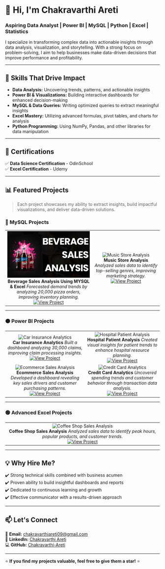 # 👋 Hi, I'm Chakravarthi Areti  
### Aspiring Data Analyst | Power BI | MySQL | Python | Excel | Statistics  

I specialize in transforming complex data into actionable insights through data analysis, visualization, and storytelling. With a strong focus on problem-solving, I aim to help businesses make data-driven decisions that improve performance and profitability.

---

## 🚀 Skills That Drive Impact  
- **Data Analysis:** Uncovering trends, patterns, and actionable insights  
- **Power BI & Visualizations:** Building interactive dashboards for enhanced decision-making  
- **MySQL & Data Queries:** Writing optimized queries to extract meaningful insights  
- **Excel Mastery:** Utilizing advanced formulas, pivot tables, and charts for analysis  
- **Python Programming:** Using NumPy, Pandas, and other libraries for data manipulation  

---

## 🎯 Certifications
✅ **Data Science Certification** - OdinSchool  
✅ **Excel Certification** - Udemy  

---

## 📊 Featured Projects  
> Each project showcases my ability to extract insights, build impactful visualizations, and deliver data-driven solutions.  

### 🔹 **MySQL Projects**
<table>
  <tr>
    <td align="center">
      <img src="https://github.com/Chakravarthi-areti/Chakravarthi-areti/blob/main/Screenshot%202025-03-22%20194136.png?raw=true" alt="Beverage Sales Analysis" width="300">
      <br>
      <b>Beverage Sales Analysis Using MYSQL & Excel</b>  
      <i>Forecasted demand trends by analyzing 20,000 pizza orders, improving inventory planning.</i>  
      <br>
      <a href="https://github.com/Chakravarthi-areti/Pizza-Sales-Analysis">
        <img src="https://medium.com/@chakravarthiareti09/beverage-sales-analysis-using-mysql-and-excel-63bb429f2ac3" alt="View Project">
      </a>
    </td>
    <td align="center">
      <img src="https://via.placeholder.com/300x200?text=Music+Store+Analysis" alt="Music Store Analysis" width="300">
      <br>
      <b>Music Store Analysis</b>  
      <i>Analyzed sales data to identify top-selling genres, improving marketing strategy.</i>  
      <br>
      <a href="https://github.com/Chakravarthi-areti/Music-Store-Analysis">
        <img src="https://img.shields.io/badge/View%20Project-0078D7?style=for-the-badge&logo=github" alt="View Project">
      </a>
    </td>
  </tr>
</table>

---

### 🟠 **Power BI Projects**
<table>
  <tr>
    <td align="center">
      <img src="https://via.placeholder.com/300x200?text=Car+Insurance+Analytics" alt="Car Insurance Analytics" width="300">
      <br>
      <b>Car Insurance Analytics</b>  
      <i>Built a dashboard analyzing 30,000 claims, improving claim processing insights.</i>  
      <br>
      <a href="https://github.com/Chakravarthi-areti/Car-Insurance-Analytics">
        <img src="https://img.shields.io/badge/View%20Project-0078D7?style=for-the-badge&logo=github" alt="View Project">
      </a>
    </td>
    <td align="center">
      <img src="https://via.placeholder.com/300x200?text=Hospital+Patient+Analysis" alt="Hospital Patient Analysis" width="300">
      <br>
      <b>Hospital Patient Analysis</b>  
      <i>Created visual insights for patient trends to enhance hospital resource planning.</i>  
      <br>
      <a href="https://github.com/Chakravarthi-areti/Hospital-Patient-Analysis">
        <img src="https://img.shields.io/badge/View%20Project-0078D7?style=for-the-badge&logo=github" alt="View Project">
      </a>
    </td>
  </tr>
  <tr>
    <td align="center">
      <img src="https://via.placeholder.com/300x200?text=Ecommerce+Sales+Analysis" alt="Ecommerce Sales Analysis" width="300">
      <br>
      <b>Ecommerce Sales Analysis</b>  
      <i>Developed a dashboard revealing key sales drivers and customer purchasing patterns.</i>  
      <br>
      <a href="https://github.com/Chakravarthi-areti/Ecommerce-Sales-Analysis">
        <img src="https://img.shields.io/badge/View%20Project-0078D7?style=for-the-badge&logo=github" alt="View Project">
      </a>
    </td>
    <td align="center">
      <img src="https://via.placeholder.com/300x200?text=Credit+Card+Analytics" alt="Credit Card Analytics" width="300">
      <br>
      <b>Credit Card Analytics</b>  
      <i>Uncovered spending trends and customer behavior through transaction data analysis.</i>  
      <br>
      <a href="https://github.com/Chakravarthi-areti/Credit-Card-Analytics">
        <img src="https://img.shields.io/badge/View%20Project-0078D7?style=for-the-badge&logo=github" alt="View Project">
      </a>
    </td>
  </tr>
</table>

---

### 🟢 **Advanced Excel Projects**
<table>
  <tr>
    <td align="center">
      <img src="https://via.placeholder.com/300x200?text=Coffee+Shop+Sales+Analysis" alt="Coffee Shop Sales Analysis" width="300">
      <br>
      <b>Coffee Shop Sales Analysis</b>  
      <i>Analyzed sales data to identify peak hours, popular products, and customer trends.</i>  
      <br>
      <a href="https://github.com/Chakravarthi-areti/Coffee-Shop-Sales-Analysis">
        <img src="https://img.shields.io/badge/View%20Project-0078D7?style=for-the-badge&logo=github" alt="View Project">
      </a>
    </td>
  </tr>
</table>

---

## 💡 Why Hire Me?
✔️ Strong technical skills combined with business acumen  
✔️ Proven ability to build insightful dashboards and reports  
✔️ Dedicated to continuous learning and growth  
✔️ Effective communicator with a results-driven approach  

---

## 📫 Let's Connect
📧 **Email:** [chakravarthiareti09@gmail.com](mailto:chakravarthiareti09@gmail.com)  
🔗 **LinkedIn:** [Chakravarthi Areti](https://www.linkedin.com/in/chakravarthiareti)  
💻 **GitHub:** [Chakravarthi-Areti](https://github.com/Chakravarthi-areti)  

---

⭐ **If you find my projects valuable, feel free to give them a star!** ⭐  
